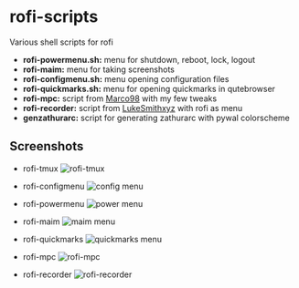 # rofi-scripts
Various shell scripts for rofi

* **rofi-powermenu.sh:** menu for shutdown, reboot, lock, logout
* **rofi-maim:** menu for taking screenshots 
* **rofi-configmenu.sh:** menu opening configuration files
* **rofi-quickmarks.sh:** menu for opening quickmarks in qutebrowser
* **rofi-mpc:** script from [Marco98](https://github.com/Marco98/rofi-mpc) with my few tweaks
* **rofi-recorder:** script from [LukeSmithxyz](https://github.com/LukeSmithxyz/voidrice/blob/master/.local/bin/dmenurecord) with rofi as menu
* **genzathurarc:** script for generating zathurarc with pywal colorscheme

## Screenshots

* rofi-tmux
![rofi-tmux](https://github.com/TechnicalDC/rofi-scripts/blob/main/images/rofi-tmux.png)

* rofi-configmenu
![config menu](https://github.com/TechnicalDC/rofi-scripts/blob/main/images/rofi-configmenu.png)

* rofi-powermenu
![power menu](https://github.com/TechnicalDC/rofi-scripts/blob/main/images/rofi-powermenu.png)

* rofi-maim
![maim menu](https://github.com/TechnicalDC/rofi-scripts/blob/main/images/rofi-maim.png)

* rofi-quickmarks
![quickmarks menu](https://github.com/TechnicalDC/rofi-scripts/blob/main/images/rofi-quickmarks.png)

* rofi-mpc
![rofi-mpc](https://github.com/TechnicalDC/rofi-scripts/blob/main/images/rofi-mpc.png)

* rofi-recorder
![rofi-recorder](https://github.com/TechnicalDC/rofi-scripts/blob/main/images/rofi-recorder.png)
